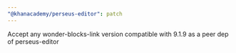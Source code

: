 ```yaml
---
"@khanacademy/perseus-editor": patch
---
```


Accept any wonder-blocks-link version compatible with 9.1.9 as a peer dep of perseus-editor
